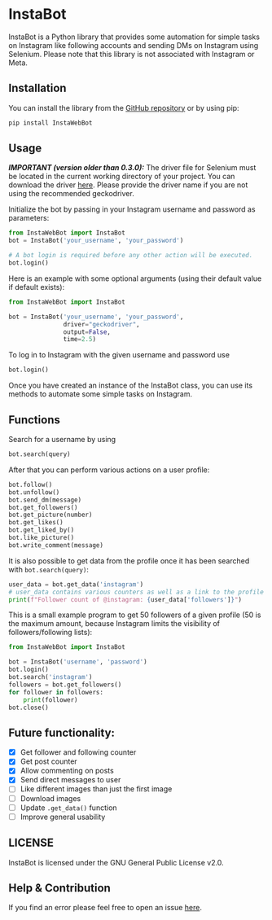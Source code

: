 # InstaBot
InstaBot is a Python library that provides some automation for simple tasks on Instagram like following accounts and sending DMs on Instagram using Selenium. Please note that this library is not associated with Instagram or Meta.

## Installation
You can install the library from the [GitHub repository](https://github.com/Julius-W/InstaBot) or by using pip:

```bash
pip install InstaWebBot
```

## Usage
**_IMPORTANT (version older than 0.3.0):_** The driver file for Selenium must be located in the current working directory of your project. You can download the driver [here](https://www.selenium.dev/documentation/webdriver/getting_started/install_drivers/). Please provide the driver name if you are not using the recommended geckodriver.

Initialize the bot by passing in your Instagram username and password as parameters:

```py
from InstaWebBot import InstaBot
bot = InstaBot('your_username', 'your_password')

# A bot login is required before any other action will be executed.
bot.login()
```

Here is an example with some optional arguments (using their default value if default exists):

```py
from InstaWebBot import InstaBot

bot = InstaBot('your_username', 'your_password',
               driver="geckodriver",
               output=False,
               time=2.5)
```

To log in to Instagram with the given username and password use

```py
bot.login()
```

Once you have created an instance of the InstaBot class, you can use its methods to automate some simple tasks on Instagram.

## Functions
Search for a username by using

```py
bot.search(query)
```

After that you can perform various actions on a user profile:

```py
bot.follow()
bot.unfollow()
bot.send_dm(message)
bot.get_followers()
bot.get_picture(number)
bot.get_likes()
bot.get_liked_by()
bot.like_picture()
bot.write_comment(message)
```

It is also possible to get data from the profile once it has been searched with `bot.search(query)`:
```py
user_data = bot.get_data('instagram')
# user_data contains various counters as well as a link to the profile picture, homepage and bio
print(f"Follower count of @instagram: {user_data['followers']}")
```

This is a small example program to get 50 followers of a given profile (50 is the maximum amount, because Instagram limits the visibility of followers/following lists):

```py
from InstaWebBot import InstaBot

bot = InstaBot('username', 'password')
bot.login()
bot.search('instagram')
followers = bot.get_followers()
for follower in followers:
    print(follower)
bot.close()
```

## Future functionality:
- [x] Get follower and following counter
- [x] Get post counter
- [x] Allow commenting on posts
- [x] Send direct messages to user
- [ ] Like different images than just the first image
- [ ] Download images
- [ ] Update `.get_data()` function
- [ ] Improve general usability

## LICENSE
InstaBot is licensed under the GNU General Public License v2.0.

## Help & Contribution
If you find an error please feel free to open an issue [here](https://github.com/Julius-W/InstaBot/issues).

